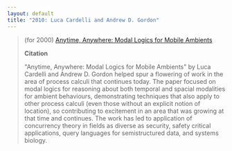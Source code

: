```yaml
---
layout: default
title: "2010: Luca Cardelli and Andrew D. Gordon"
---
```

> (for 2000) [Anytime, Anywhere: Modal Logics for Mobile Ambients](http://doi.acm.org/10.1145/325694.325742)
> 
> **Citation**
> 
> "Anytime, Anywhere: Modal Logics for Mobile Ambients" by Luca
> Cardelli and Andrew D. Gordon helped spur a flowering of work in
> the area of process calculi that continues today. The paper focused
> on modal logics for reasoning about both temporal and spacial
> modalities for ambient behaviours, demonstrating techniques that
> also apply to other process calculi (even those without an explicit
> notion of location), so contributing to excitement in an area that
> was growing at that time and continues. The work has led to
> application of concurrency theory in fields as diverse as security,
> safety critical applications, query languages for semistructured
> data, and systems biology.
